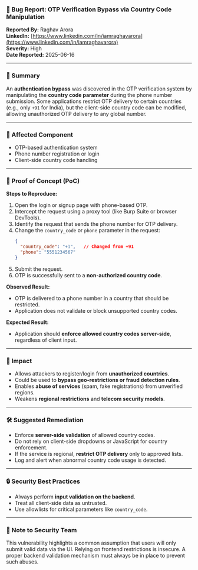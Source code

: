 ### 🐞 Bug Report: OTP Verification Bypass via Country Code Manipulation

**Reported By:** Raghav Arora  
**LinkedIn:** [https://www.linkedin.com/in/iamraghavarora](https://www.linkedin.com/in/iamraghavarora)  
**Severity:** High  
**Date Reported:** 2025-06-16  

---

### 📄 Summary

An **authentication bypass** was discovered in the OTP verification system by manipulating the **country code parameter** during the phone number submission. Some applications restrict OTP delivery to certain countries (e.g., only `+91` for India), but the client-side country code can be modified, allowing unauthorized OTP delivery to any global number.

---

### 📌 Affected Component

- OTP-based authentication system  
- Phone number registration or login  
- Client-side country code handling

---

### 🚨 Proof of Concept (PoC)

**Steps to Reproduce:**

1. Open the login or signup page with phone-based OTP.
2. Intercept the request using a proxy tool (like Burp Suite or browser DevTools).
3. Identify the request that sends the phone number for OTP delivery.
4. Change the `country_code` or `phone` parameter in the request:
   ```json
   {
     "country_code": "+1",   // Changed from +91
     "phone": "5551234567"
   }
   ```
5. Submit the request.
6. OTP is successfully sent to a **non-authorized country code**.

**Observed Result:**
- OTP is delivered to a phone number in a country that should be restricted.
- Application does not validate or block unsupported country codes.

**Expected Result:**
- Application should **enforce allowed country codes server-side**, regardless of client input.

---

### 🎯 Impact

- Allows attackers to register/login from **unauthorized countries**.
- Could be used to **bypass geo-restrictions or fraud detection rules**.
- Enables **abuse of services** (spam, fake registrations) from unverified regions.
- Weakens **regional restrictions** and **telecom security models**.

---

### 🛠️ Suggested Remediation

- Enforce **server-side validation** of allowed country codes.
- Do not rely on client-side dropdowns or JavaScript for country enforcement.
- If the service is regional, **restrict OTP delivery** only to approved lists.
- Log and alert when abnormal country code usage is detected.

---

### 🔒 Security Best Practices

- Always perform **input validation on the backend**.
- Treat all client-side data as untrusted.
- Use allowlists for critical parameters like `country_code`.

---

### 🙏 Note to Security Team

This vulnerability highlights a common assumption that users will only submit valid data via the UI. Relying on frontend restrictions is insecure. A proper backend validation mechanism must always be in place to prevent such abuses.
